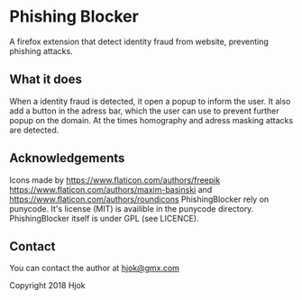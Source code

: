 # Phishing Blocker

A firefox extension that detect identity fraud from website, preventing phishing attacks.

## What it does

When a identity fraud is detected, it open a popup to inform the user. It also add a button in the adress bar, which the user can use to prevent further popup on the domain.
At the times homography and adress masking attacks are detected.

## Acknowledgements

Icons made by https://www.flaticon.com/authors/freepik https://www.flaticon.com/authors/maxim-basinski and https://www.flaticon.com/authors/roundicons
PhishingBlocker rely on punycode. It's license (MIT) is availible in the punycode directory. PhishingBlocker itself is under GPL (see LICENCE).

## Contact

You can contact the author at hjok@gmx.com

Copyright 2018 Hjok